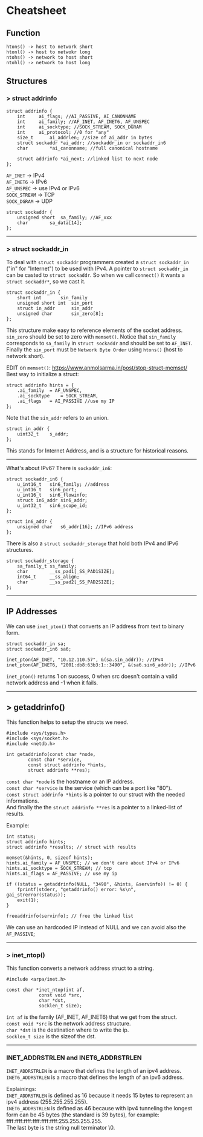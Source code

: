 # Cheatsheet

## Function

```
htons() -> host to network short
htonl() -> host to netwokr long
ntohs() -> network to host short
ntohl() -> network to host long
```

## Structures

### > struct addrinfo

```
struct addrinfo {
	int		ai_flags; //AI_PASSIVE, AI_CANONNAME
	int		ai_family; //AF_INET, AF_INET6, AF_UNSPEC
	int		ai_socktype; //SOCK_STREAM, SOCK_DGRAM
	int		ai_protocol; //0 for "any"
	size_t		ai_addrlen; //size of ai_addr in bytes
	struct sockaddr	*ai_addr; //sockaddr_in or sockaddr_in6
	char		*ai_canonname; //full canonical hostname

	struct addrinfo *ai_next; //linked list to next node
};
```

`AF_INET`	-> IPv4  
`AF_INET6`	-> IPv6  
`AF_UNSPEC`	-> use IPv4 or IPv6  
`SOCK_STREAM`	-> TCP  
`SOCK_DGRAM`	-> UDP  

```
struct sockaddr {
	unsigned short	sa_family; //AF_xxx
	char		sa_data[14];
};
```
___

### > struct sockaddr_in

To deal with `struct sockaddr` programmers created a `struct sockaddr_in` ("in" for "Internet") to be used with IPv4.
A pointer to `struct sockaddr_in` can be casted to `struct sockaddr`. So when we call `connect()` it wants a `struct sockaddr*`, so we cast it.

```
struct sockaddr_in {
	short int		sin_family
	unsigned short int	sin_port
	struct in_addr		sin_addr
	unsigned char		sin_zero[8];
};
```

This structure make easy to reference elements of the socket address. `sin_zero` should be set to zero with `memset()`. Notice that `sin_family` corresponds to `sa_family` in `struct sockaddr` and should be set to `AF_INET`. Finally the `sin_port` must be `Network Byte Order` using `htons()` (host to network short).

EDIT on `memset()`: https://www.anmolsarma.in/post/stop-struct-memset/  
Best way to initialize a struct:

```
struct addrinfo hints = {
	.ai_family	= AF_UNSPEC,
	.ai_socktype 	= SOCK_STREAM,
	.ai_flags 	= AI_PASSIVE //use my IP
};
```

Note that the `sin_addr` refers to an union.

```
struct in_addr {
	uint32_t	s_addr;
};
```

This stands for Internet Address, and is a structure for historical reasons.

___

What's about IPv6? There is `sockaddr_in6`:

```
struct sockaddr_in6 {
	u_int16_t	sin6_family; //address
	u_int16_t	sin6_port;
	u_int16_t	sin6_flowinfo;
	struct in6_addr	sin6_addr;
	u_int32_t	sin6_scope_id;
};

struct in6_addr {
	unsigned char	s6_addr[16]; //IPv6 address
};
```

There is also a `struct sockaddr_storage` that hold both IPv4 and IPv6 structures.

```
struct sockaddr_storage {
	sa_family_t	ss_family;
	char		__ss_pad1[_SS_PAD1SIZE];
	int64_t		__ss_align;
	char		__ss_pad2[_SS_PAD2SIZE];
};
```

___

## IP Addresses
We can use `inet_pton()` that converts an IP address from text to binary form.

```
struct sockaddr_in sa;
struct sockaddr_in6 sa6;

inet_pton(AF_INET, "10.12.110.57", &(sa.sin_addr)); //IPv4
inet_pton(AF_INET6, "2001:db8:63b3:1::3490", &(sa6.sin6_addr)); //IPv6
```

`inet_pton()` returns 1 on success, 0 when src doesn't contain a 
valid network address and -1 when it fails.

___

## > getaddrinfo()

This function helps to setup the structs we need.

```
#include <sys/types.h>
#include <sys/socket.h>
#include <netdb.h>

int getaddrinfo(const char *node,
		const char *service,
		const struct addrinfo *hints,
		struct addrinfo **res);
```

`const char *node` is the hostname or an IP address.  
`const char *service` is the service (which can be a port like "80").  
`const struct addrinfo *hints` is a pointer to our struct with the needed informations.  
And finally the the `struct addrinfo **res` is a pointer to a linked-list of results.

Example:

```
int status;
struct addrinfo hints;
struct addrinfo *results; // struct with results

memset(&hints, 0, sizeof hints);
hints.ai_family = AF_UNSPEC; // we don't care about IPv4 or IPv6
hints.ai_socktype = SOCK_STREAM; // tcp
hints.ai_flags = AF_PASSIVE; // use my ip

if ((status = getaddrinfo(NULL, "3490", &hints, &servinfo)) != 0) {
	fprintf(stderr, "getaddrinfo() error: %s\n", gai_strerror(status));
	exit(1);
}

freeaddrinfo(servinfo); // free the linked list
```

We can use an hardcoded IP instead of NULL and we can avoid also the `AF_PASSIVE`;

___

### > inet_ntop()

This function converts a network address struct to a string.

```
#include <arpa/inet.h>

const char *inet_ntop(int af,
			const void *src,
			char *dst,
			socklen_t size);
```

`int af` is the family (AF_INET, AF_INET6) that we get from the struct.  
`const void *src` is the network address structure.  
`char *dst` is the destination where to write the ip.  
`socklen_t size` is the sizeof the dst.

___

### INET_ADDRSTRLEN and INET6_ADDRSTRLEN

`INET_ADDRSTRLEN` is a macro that defines the length of an ipv4 address.  
`INET6_ADDRSTRLEN` is a macro that defines the length of an ipv6 address.  

Explainings:  
`INET_ADDRSTRLEN` is defined as 16 because it needs 15 bytes to represent an ipv4 address (255.255.255.255).  
`INET6_ADDRSTRLEN` is defined as 46 because with ipv4 tunneling the longest form can be 45 bytes (the standard is 39 bytes), for example: ffff:ffff:ffff:ffff:ffff:ffff:255.255.255.255.  
The last byte is the string null terminator \0.
